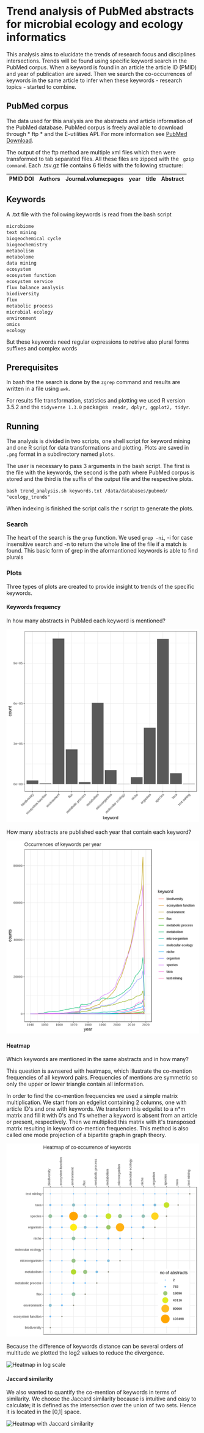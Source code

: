 # Trend analysis of PubMed abstracts for microbial ecology and ecology informatics

This analysis aims to elucidate the trends of research focus and disciplines intersections. Trends will be found using specific keyword search in the PubMed corpus. When a keyword is found in an article the article ID (PMID) and year of publication are saved. Then we search the co-occurrences of keywords in the same article to infer when these keywords - research topics - started to combine.

## PubMed corpus

The data used for this analysis are the abstracts and article information of the PubMed database. PubMed corpus is freely available to download through * ftp * and the E-utilities API. For more information see [PubMed Download](https://www.nlm.nih.gov/databases/download/pubmed_medline_documentation.html).

The output of the ftp method are multiple xml files which then were transformed to tab separated files. All these files are zipped with the ``` gzip command```. Each .tsv.gz file contains 6 fields with the following structure:

 | PMID DOI |  Authors | Journal.volume:pages  | year  | title | Abstract  |
 | --- | --- | --- | --- | --- | --- |

## Keywords

A .txt file with the following keywords is read from the bash script

```
microbiome
text mining
biogeochemical cycle
biogeochemistry
metabolism
metabolome
data mining
ecosystem
ecosystem function
ecosystem service
flux balance analysis
biodiversity
flux
metabolic process
microbial ecology
environment
omics
ecology
```
But these keywords need regular expressions to retrive also plural forms suffixes and complex words

## Prerequisites

In bash the the search is done by the ``` zgrep ``` command and results are written in a file using ``` awk ```.

For results file transformation, statistics and plotting we used R version 3.5.2 and the ``` tidyverse 1.3.0 ``` packages ``` readr, dplyr, ggplot2, tidyr```.

## Running

The analysis is divided in two scripts, one shell script for keyword mining and one R script for data transformations and plotting. Plots are saved in ```.png``` format in a subdirectory named ``` plots ```.

The user is necessary to pass 3 arguments in the bash script. The first is the file with the keywords, the second is the path where PubMed corpus is stored and the third is the suffix of the output file and the respective plots.

```
bash trend_analysis.sh keywords.txt /data/databases/pubmed/ "ecology_trends"

```

When indexing is finished the script calls the r script to generate the plots.

### Search

The heart of the search is the ```grep``` function. We used ```grep -ni```, -i for case insensitive search and -n to return the whole line of the file if a match is found. This basic form of grep in the aformantioned keywords is able to find plurals

### Plots

Three types of plots are created to provide insight to trends of the specific keywords.

#### Keywords frequency

In how many abstracts in PubMed each keyword is mentioned?

![Keyword mentions in PubMed](plots/species_2020-04-14_03-10_pubmed_keyword_frequency.png)

How many abstracts are published each year that contain each keyword?

![Keywords per year in PubMed](plots/species_2020-04-14_03-10_pubmed_keyword_per_year.png)

#### Heatmap

Which keywords are mentioned in the same abstracts and in how many?

This question is awnsered with heatmaps, which illustrate the co-mention frequencies of all keyword pairs. Frequencies of mentions are symmetric so only the upper or lower triangle contain all information.

In order to find the co-mention frequencies we used a simple matrix multiplication. We start from an edgelist containing 2 columns, one with article ID's and one with keywords. We transform this edgelist to a n*m matrix and fill it with 0's and 1's whether a keyword is absent from an article or present, respectively. Then we multiplied this matrix with it's transposed matrix resulting in keyword co-mention frequencies. This method is also called one mode projection of a bipartite graph in graph theory.


![Heatmap](plots/species_2020-04-14_03-17_pubmed_keyword_heatmap.png)

Because the difference of keywords distance can be several orders of multitude we plotted the log2 values to reduce the divergence.

![Heatmap in log scale](species_2020-04-14_03-17_log_pubmed_keyword_heatmap.png)

#### Jaccard similarity

We also wanted to quantify the co-mention of keywords in terms of similarity. We choose the Jaccard similarity because is intuitive and easy to calculate; it is defined as the intersection over the union of two sets. Hence it is located in the [0,1] space.

![Heatmap with Jaccard similarity](species_2020-04-14_03-17_pubmed_jaccard_heatmap.png)
